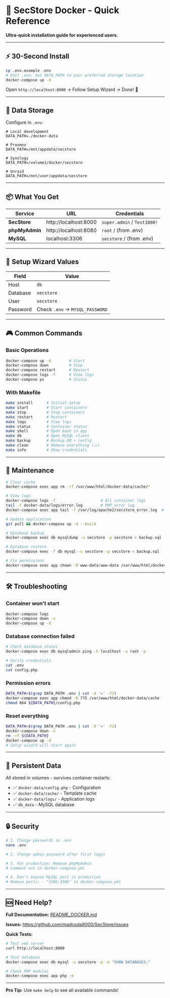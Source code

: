 # 🐳 SecStore Docker - Quick Reference

**Ultra-quick installation guide for experienced users.**

---

## ⚡ 30-Second Install

```bash
cp .env.example .env
# Edit .env: Set DATA_PATH to your preferred storage location
docker-compose up -d
```

Open `http://localhost:8000` → Follow Setup Wizard → Done! 🎉

---

## 📍 Data Storage

Configure in `.env`:

```env
# Local development
DATA_PATH=./docker-data

# Proxmox
DATA_PATH=/mnt/appdata/secstore

# Synology
DATA_PATH=/volume1/docker/secstore

# Unraid
DATA_PATH=/mnt/user/appdata/secstore
```

---

## 📦 What You Get

| Service | URL | Credentials |
|---------|-----|-------------|
| **SecStore** | http://localhost:8000 | `super.admin` / `Test1000!` |
| **phpMyAdmin** | http://localhost:8080 | `root` / (from .env) |
| **MySQL** | localhost:3306 | `secstore` / (from .env) |

---

## 🔧 Setup Wizard Values

| Field | Value |
|-------|-------|
| Host | `db` |
| Database | `secstore` |
| User | `secstore` |
| Password | Check `.env` → `MYSQL_PASSWORD` |

---

## 🎮 Common Commands

### Basic Operations
```bash
docker-compose up -d        # Start
docker-compose down         # Stop
docker-compose restart      # Restart
docker-compose logs -f      # View logs
docker-compose ps           # Status
```

### With Makefile
```bash
make install      # Initial setup
make start        # Start containers
make stop         # Stop containers
make restart      # Restart
make logs         # View logs
make status       # Container status
make shell        # Open bash in app
make db           # Open MySQL client
make backup       # Backup DB + config
make clean        # Remove everything (⚠️)
make info         # Show credentials
```

---

## 🔄 Maintenance

```bash
# Clear cache
docker-compose exec app rm -rf /var/www/html/docker-data/cache/*

# View logs
docker-compose logs -f                    # All container logs
tail -f docker-data/logs/error.log        # PHP error log
docker-compose exec app tail -f /var/log/apache2/secstore_error.log  # Apache logs

# Update application
git pull && docker-compose up -d --build

# Database backup
docker-compose exec db mysqldump -u secstore -p secstore > backup.sql

# Database restore
docker-compose exec -T db mysql -u secstore -p secstore < backup.sql

# Fix permissions
docker-compose exec app chown -R www-data:www-data /var/www/html/docker-data
```

---

## 🛠️ Troubleshooting

### Container won't start
```bash
docker-compose logs
docker-compose down -v
docker-compose up -d
```

### Database connection failed
```bash
# Check database status
docker-compose exec db mysqladmin ping -h localhost -u root -p

# Verify credentials
cat .env
cat config.php
```

### Permission errors
```bash
DATA_PATH=$(grep DATA_PATH .env | cut -d '=' -f2)
docker-compose exec app chmod -R 775 /var/www/html/docker-data/cache
chmod 664 ${DATA_PATH}/config.php
```

### Reset everything
```bash
DATA_PATH=$(grep DATA_PATH .env | cut -d '=' -f2)
docker-compose down -v
rm -rf ${DATA_PATH}
docker-compose up -d
# Setup wizard will start again
```

---

## 📁 Persistent Data

All stored in volumes - survives container restarts:

- ✅ `docker-data/config.php` - Configuration
- ✅ `docker-data/cache/` - Template cache  
- ✅ `docker-data/logs/` - Application logs
- ✅ `db_data` - MySQL database

---

## 🔒 Security

```bash
# 1. Change passwords in .env
nano .env

# 2. Change admin password after first login

# 3. For production: Remove phpMyAdmin
# Comment out in docker-compose.yml

# 4. Don't expose MySQL port in production
# Remove ports: - "3306:3306" in docker-compose.yml
```

---

## 🆘 Need Help?

**Full Documentation:** [README_DOCKER.md](README_DOCKER.md)

**Issues:** https://github.com/madcoda9000/SecStore/issues

**Quick Tests:**
```bash
# Test web server
curl http://localhost:8000

# Test database
docker-compose exec db mysql -u secstore -p -e "SHOW DATABASES;"

# Check PHP modules
docker-compose exec app php -m
```

---

**Pro Tip:** Use `make help` to see all available commands!